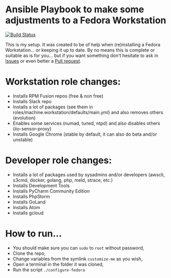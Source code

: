 Ansible Playbook to make some adjustments to a Fedora Workstation
====================================================================
[![Build Status](https://travis-ci.org/eRadical/ansible-my-fedora-workstation.svg?branch=master)](https://travis-ci.org/eRadical/ansible-my-fedora-workstation)

This is my setup. It was created to be of help when (re)installing a Fedora Workstation... or keeping it up to date.
By no means this is complete or suitable as is for you... but if you want something don't hesitate to ask in [Issues](https://github.com/eRadical/ansible-my-fedora-workstation/issues) or even better a [Pull request](https://github.com/eRadical/ansible-my-fedora-workstation/pulls).

Workstation role changes:
=========================
- Installs RPM Fusion repos (free & non free)
- Installs Slack repo
- Installs a lot of packages (see them in roles/machine.workstation/defaults/main.yml) and also removes others (evolution)
- Enables some services (numad, tuned, ntpd) and also disables others (iio-sensor-proxy)
- Installs Google Chrome (stable by default, it can also do beta and/or unstable)

Developer role changes:
=======================
- Installs a lot of packages used by sysadmins and/or developers (awscli, s3cmd, docker, golang, php, meld, strace, etc.)
- Installs Development Tools
- Installs PyCharm Community Edition
- Installs PhpStorm
- Installs GoLand
- Installs Atom
- Installs gcloud

How to run...
=============

- You should make sure you can `sudo` to `root` without password,
- Clone the repo,
- Change variables from the symlink `customize-me` as you wish,
- Open a terminal in the folder it was cloned,
- Run the script `./configure-fedora`
